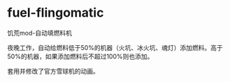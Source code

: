 # fuel-flingomatic

饥荒mod-自动填燃料机

夜晚工作，自动给燃料低于50%的机器（火坑、冰火坑、魂灯）添加燃料。高于50%的机器，如果添加燃料后不超过100%则也添加。

套用并修改了官方雪球机的动画。
